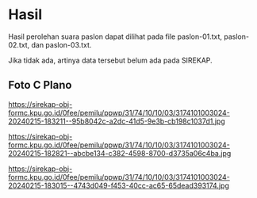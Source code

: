 # Hasil

Hasil perolehan suara paslon dapat dilihat pada file paslon-01.txt, paslon-02.txt, dan paslon-03.txt.

Jika tidak ada, artinya data tersebut belum ada pada SIREKAP.

## Foto C Plano

https://sirekap-obj-formc.kpu.go.id/0fee/pemilu/ppwp/31/74/10/10/03/3174101003024-20240215-183211--95b8042c-a2dc-41d5-9e3b-cb198c1037d1.jpg

https://sirekap-obj-formc.kpu.go.id/0fee/pemilu/ppwp/31/74/10/10/03/3174101003024-20240215-182821--abcbe134-c382-4598-8700-d3735a06c4ba.jpg

https://sirekap-obj-formc.kpu.go.id/0fee/pemilu/ppwp/31/74/10/10/03/3174101003024-20240215-183015--4743d049-f453-40cc-ac65-65dead393174.jpg
